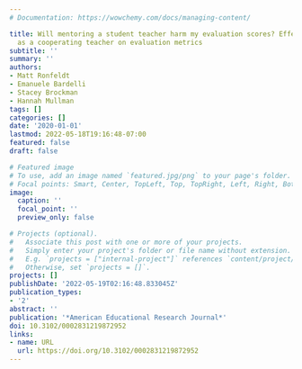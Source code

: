 ```yaml
---
# Documentation: https://wowchemy.com/docs/managing-content/

title: Will mentoring a student teacher harm my evaluation scores? Effects of serving
  as a cooperating teacher on evaluation metrics
subtitle: ''
summary: ''
authors:
- Matt Ronfeldt
- Emanuele Bardelli
- Stacey Brockman
- Hannah Mullman
tags: []
categories: []
date: '2020-01-01'
lastmod: 2022-05-18T19:16:48-07:00
featured: false
draft: false

# Featured image
# To use, add an image named `featured.jpg/png` to your page's folder.
# Focal points: Smart, Center, TopLeft, Top, TopRight, Left, Right, BottomLeft, Bottom, BottomRight.
image:
  caption: ''
  focal_point: ''
  preview_only: false

# Projects (optional).
#   Associate this post with one or more of your projects.
#   Simply enter your project's folder or file name without extension.
#   E.g. `projects = ["internal-project"]` references `content/project/deep-learning/index.md`.
#   Otherwise, set `projects = []`.
projects: []
publishDate: '2022-05-19T02:16:48.833045Z'
publication_types:
- '2'
abstract: ''
publication: '*American Educational Research Journal*'
doi: 10.3102/0002831219872952
links:
- name: URL
  url: https://doi.org/10.3102/0002831219872952
---
```

